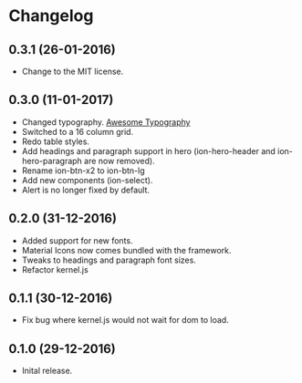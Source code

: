 # Changelog

## 0.3.1 (26-01-2016)
- Change to the MIT license.

## 0.3.0 (11-01-2017)
- Changed typography.
  [Awesome Typography](https://vaporwave98.github.io/awesome-typography)
- Switched to a 16 column grid.
- Redo table styles.
- Add headings and paragraph support in hero (ion-hero-header and ion-hero-paragraph are
  now removed).
- Rename ion-btn-x2 to ion-btn-lg
- Add new components (ion-select).
- Alert is no longer fixed by default.

## 0.2.0 (31-12-2016)
- Added support for new fonts.
- Material Icons now comes bundled with the framework.
- Tweaks to headings and paragraph font sizes.
- Refactor kernel.js

## 0.1.1 (30-12-2016)
- Fix bug where kernel.js would not wait for dom to load.

## 0.1.0 (29-12-2016)
- Inital release.
